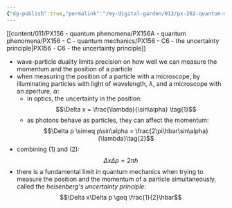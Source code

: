 ```yaml
---
{"dg-publish":true,"permalink":"/my-digital-garden/012/px-262-quantum-mechanics/a-recap/px-262-a7-the-uncertainty-principle/","created":"2024-11-25T10:50:32.000+00:00","updated":"2024-11-26T01:06:30.050+00:00"}
---
```


[[content/011/PX156 - quantum phenomena/PX156A - quantum phenomena/PX156 - C - quantum mechanics/PX156 - C6 - the uncertainty principle\|PX156 - C6 - the uncertainty principle]]
- wave-particle duality limits precision on how well we can measure the momentum and the position of a particle
- when measuring the position of a particle with a microscope, by illuminating particles with light of wavelength, $\lambda$, and a microscope with an aperture, $\alpha:$
	- in optics, the uncertainty in the position: 
	  $$\Delta x = \frac{\lambda}{\sin\alpha} \tag{1}$$
	- as photons behave as particles, they can affect the momentum: 
	  $$\Delta p \simeq p\sin\alpha = \frac{2\pi\hbar\sin\alpha}{\lambda}\tag{2}$$
- combining $(1)$ and $(2):$ 
  $$\Delta x \Delta p = 2\pi\hbar$$
- there is a fundamental limit in quantum mechanics when trying to measure the position and the momentum of a particle simultaneously, called the *heisenberg's uncertainty principle*: 
  $$\Delta x\Delta p \geq \frac{1}{2}\hbar$$
